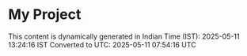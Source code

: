 # My Project

This content is dynamically generated in Indian Time (IST): 2025-05-11 13:24:16 IST
Converted to UTC: 2025-05-11 07:54:16 UTC
